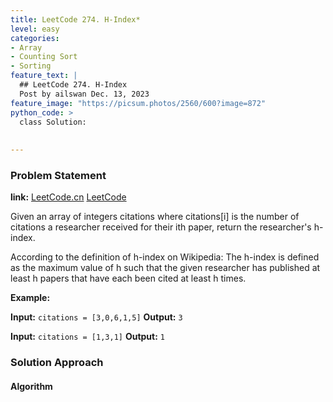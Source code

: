```yaml
---
title: LeetCode 274. H-Index*
level: easy
categories:
- Array
- Counting Sort
- Sorting
feature_text: |
  ## LeetCode 274. H-Index
  Post by ailswan Dec. 13, 2023
feature_image: "https://picsum.photos/2560/600?image=872"
python_code: >
  class Solution:
      
         
---
```


### Problem Statement
**link:**
[LeetCode.cn](https://leetcode.cn/problems/h-index/)
[LeetCode](https://leetcode.com/problems/h-index/)

Given an array of integers citations where citations[i] is the number of citations a researcher received for their ith paper, return the researcher's h-index.

According to the definition of h-index on Wikipedia: The h-index is defined as the maximum value of h such that the given researcher has published at least h papers that have each been cited at least h times.

 
**Example:**

**Input:** `citations = [3,0,6,1,5]`
**Output:** `3`
 
**Input:** `citations = [1,3,1]`
**Output:** `1`

### Solution Approach
 

#### Algorithm
 